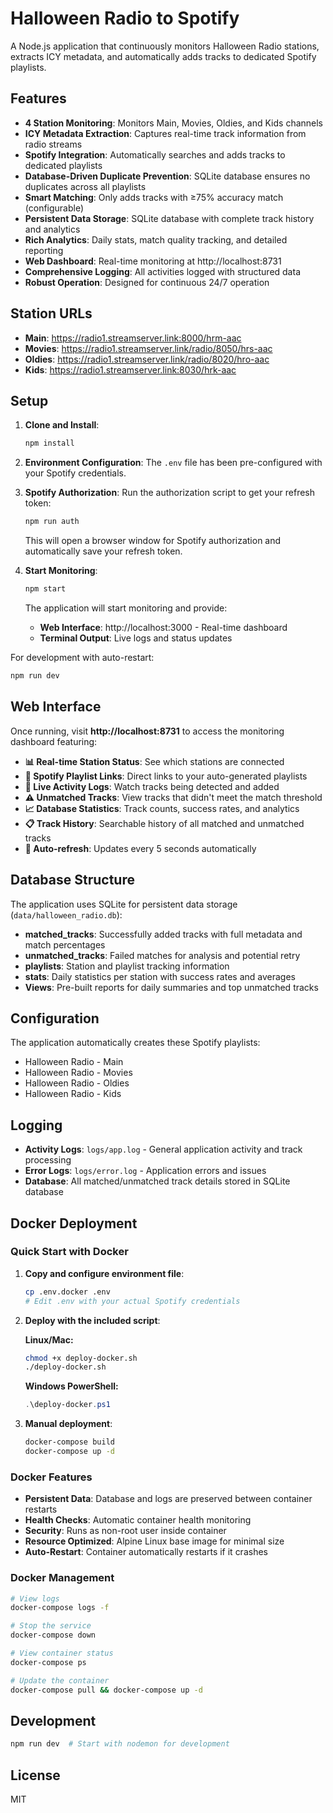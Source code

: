 # Halloween Radio to Spotify

A Node.js application that continuously monitors Halloween Radio stations, extracts ICY metadata, and automatically adds tracks to dedicated Spotify playlists.

## Features

- **4 Station Monitoring**: Monitors Main, Movies, Oldies, and Kids channels
- **ICY Metadata Extraction**: Captures real-time track information from radio streams
- **Spotify Integration**: Automatically searches and adds tracks to dedicated playlists
- **Database-Driven Duplicate Prevention**: SQLite database ensures no duplicates across all playlists
- **Smart Matching**: Only adds tracks with ≥75% accuracy match (configurable)
- **Persistent Data Storage**: SQLite database with complete track history and analytics
- **Rich Analytics**: Daily stats, match quality tracking, and detailed reporting
- **Web Dashboard**: Real-time monitoring at http://localhost:8731
- **Comprehensive Logging**: All activities logged with structured data
- **Robust Operation**: Designed for continuous 24/7 operation

## Station URLs

- **Main**: https://radio1.streamserver.link:8000/hrm-aac
- **Movies**: https://radio1.streamserver.link/radio/8050/hrs-aac
- **Oldies**: https://radio1.streamserver.link/radio/8020/hro-aac  
- **Kids**: https://radio1.streamserver.link:8030/hrk-aac

## Setup

1. **Clone and Install**:
   ```bash
   npm install
   ```

2. **Environment Configuration**:
   The `.env` file has been pre-configured with your Spotify credentials.

3. **Spotify Authorization**:
   Run the authorization script to get your refresh token:
   ```bash
   npm run auth
   ```
   This will open a browser window for Spotify authorization and automatically save your refresh token.

4. **Start Monitoring**:
   ```bash
   npm start
   ```
   
   The application will start monitoring and provide:
   - **Web Interface**: http://localhost:3000 - Real-time dashboard
   - **Terminal Output**: Live logs and status updates

For development with auto-restart:
```bash
npm run dev
```

## Web Interface

Once running, visit **http://localhost:8731** to access the monitoring dashboard featuring:

- **📊 Real-time Station Status**: See which stations are connected
- **🎵 Spotify Playlist Links**: Direct links to your auto-generated playlists  
- **📝 Live Activity Logs**: Watch tracks being detected and added
- **⚠️ Unmatched Tracks**: View tracks that didn't meet the match threshold
- **📈 Database Statistics**: Track counts, success rates, and analytics
- **📋 Track History**: Searchable history of all matched and unmatched tracks
- **🔄 Auto-refresh**: Updates every 5 seconds automatically

## Database Structure

The application uses SQLite for persistent data storage (`data/halloween_radio.db`):

- **matched_tracks**: Successfully added tracks with full metadata and match percentages
- **unmatched_tracks**: Failed matches for analysis and potential retry
- **playlists**: Station and playlist tracking information
- **stats**: Daily statistics per station with success rates and averages
- **Views**: Pre-built reports for daily summaries and top unmatched tracks

## Configuration

The application automatically creates these Spotify playlists:
- Halloween Radio - Main
- Halloween Radio - Movies  
- Halloween Radio - Oldies
- Halloween Radio - Kids

## Logging

- **Activity Logs**: `logs/app.log` - General application activity and track processing
- **Error Logs**: `logs/error.log` - Application errors and issues
- **Database**: All matched/unmatched track details stored in SQLite database

## Docker Deployment

### Quick Start with Docker

1. **Copy and configure environment file**:
   ```bash
   cp .env.docker .env
   # Edit .env with your actual Spotify credentials
   ```

2. **Deploy with the included script**:
   
   **Linux/Mac:**
   ```bash
   chmod +x deploy-docker.sh
   ./deploy-docker.sh
   ```
   
   **Windows PowerShell:**
   ```powershell
   .\deploy-docker.ps1
   ```

3. **Manual deployment**:
   ```bash
   docker-compose build
   docker-compose up -d
   ```

### Docker Features

- **Persistent Data**: Database and logs are preserved between container restarts
- **Health Checks**: Automatic container health monitoring
- **Security**: Runs as non-root user inside container
- **Resource Optimized**: Alpine Linux base image for minimal size
- **Auto-Restart**: Container automatically restarts if it crashes

### Docker Management

```bash
# View logs
docker-compose logs -f

# Stop the service
docker-compose down

# View container status
docker-compose ps

# Update the container
docker-compose pull && docker-compose up -d
```

## Development

```bash
npm run dev  # Start with nodemon for development
```

## License

MIT